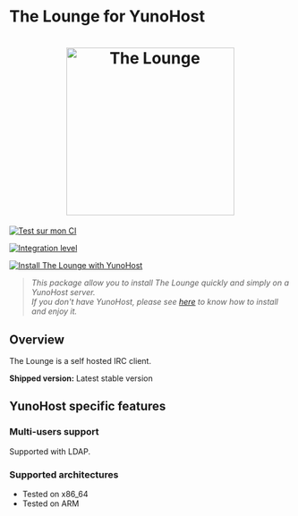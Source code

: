 The Lounge for YunoHost
====================
<h1 align="center">
	<img
		width="300"
		alt="The Lounge"
		src="https://github.com/thelounge/thelounge/raw/master/client/img/logo-vertical-transparent-bg.svg?sanitize=true">
</h1>

[![Test sur mon CI](https://srvmaison.fr.nf/jenkins/job/thelounge_ynh/badge/icon)](https://srvmaison.fr.nf/jenkins/job/thelounge_ynh/)

[![Integration level](https://dash.yunohost.org/integration/thelounge.svg)](https://ci-apps.yunohost.org/jenkins/job/thelounge%20%28Community%29/lastBuild/consoleFull)  

[![Install The Lounge with YunoHost](https://install-app.yunohost.org/install-with-yunohost.png)](https://install-app.yunohost.org/?app=thelounge)

> *This package allow you to install The Lounge quickly and simply on a YunoHost server.  
If you don't have YunoHost, please see [here](https://yunohost.org/#/install) to know how to install and enjoy it.*

Overview
--------

The Lounge is a self hosted IRC client.


**Shipped version:** Latest stable version

YunoHost specific features
--------------------------

### Multi-users support

Supported with LDAP.

### Supported architectures

- Tested on x86_64
- Tested on ARM


